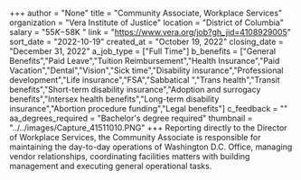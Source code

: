 +++
author = "None"
title = "Community Associate, Workplace Services"
organization = "Vera Institute of Justice"
location = "District of Columbia"
salary = "$55K-$58K "
link = "https://www.vera.org/job?gh_jid=4108929005"
sort_date = "2022-10-19"
created_at = "October 19, 2022"
closing_date = "December 31, 2022"
a_job_type = ["Full Time"]
b_benefits = ["General Benefits","Paid Leave","Tuition Reimbursement","Health Insurance","Paid Vacation","Dental","Vision","Sick time","Disability insurance","Professional development","Life insurance","FSA","Sabbatical ","Trans health","Transit benefits","Short-term disability insurance","Adoption and surrogacy benefits","Intersex health benefits","Long-term disability insurance","Abortion procedure funding","Legal benefits"]
c_feedback = ""
aa_degrees_required = "Bachelor's degree required"
thumbnail = "../../images/Capture_41511010.PNG"
+++
Reporting directly to the Director of Workplace Services, the Community Associate is responsible for maintaining the day-to-day operations of Washington D.C. Office, managing vendor relationships, coordinating facilities matters with building management and executing general operational tasks.